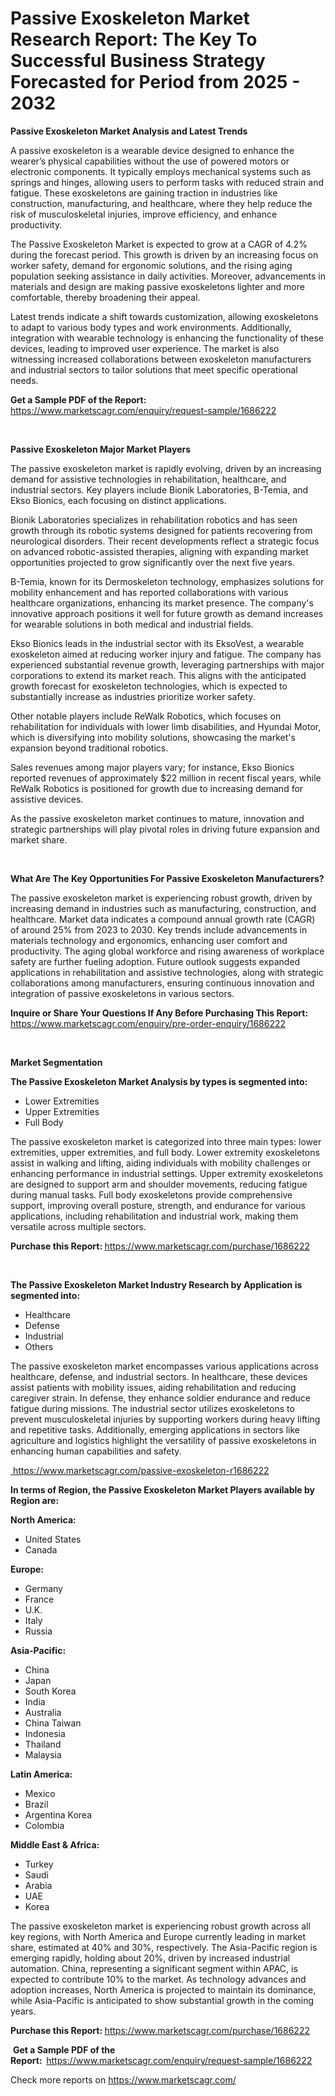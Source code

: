 <p><h1>Passive Exoskeleton Market Research Report: The Key To Successful Business Strategy Forecasted for Period from 2025 - 2032</h1></p><p><strong>Passive Exoskeleton Market Analysis and Latest Trends</strong></p>
<p><p>A passive exoskeleton is a wearable device designed to enhance the wearer’s physical capabilities without the use of powered motors or electronic components. It typically employs mechanical systems such as springs and hinges, allowing users to perform tasks with reduced strain and fatigue. These exoskeletons are gaining traction in industries like construction, manufacturing, and healthcare, where they help reduce the risk of musculoskeletal injuries, improve efficiency, and enhance productivity.</p><p>The Passive Exoskeleton Market is expected to grow at a CAGR of 4.2% during the forecast period. This growth is driven by an increasing focus on worker safety, demand for ergonomic solutions, and the rising aging population seeking assistance in daily activities. Moreover, advancements in materials and design are making passive exoskeletons lighter and more comfortable, thereby broadening their appeal. </p><p>Latest trends indicate a shift towards customization, allowing exoskeletons to adapt to various body types and work environments. Additionally, integration with wearable technology is enhancing the functionality of these devices, leading to improved user experience. The market is also witnessing increased collaborations between exoskeleton manufacturers and industrial sectors to tailor solutions that meet specific operational needs.</p></p>
<p><strong>Get a Sample PDF of the Report:&nbsp;</strong> <a href="https://www.marketscagr.com/enquiry/request-sample/1686222?utm_campaign=2625&utm_medium=2&utm_source=Github&utm_content=ia&utm_term=04032025&utm_id=passive-exoskeleton">https://www.marketscagr.com/enquiry/request-sample/1686222</a></p>
<p>&nbsp;</p>
<p><strong>Passive Exoskeleton Major Market Players</strong></p>
<p><p>The passive exoskeleton market is rapidly evolving, driven by an increasing demand for assistive technologies in rehabilitation, healthcare, and industrial sectors. Key players include Bionik Laboratories, B-Temia, and Ekso Bionics, each focusing on distinct applications.</p><p>Bionik Laboratories specializes in rehabilitation robotics and has seen growth through its robotic systems designed for patients recovering from neurological disorders. Their recent developments reflect a strategic focus on advanced robotic-assisted therapies, aligning with expanding market opportunities projected to grow significantly over the next five years.</p><p>B-Temia, known for its Dermoskeleton technology, emphasizes solutions for mobility enhancement and has reported collaborations with various healthcare organizations, enhancing its market presence. The company's innovative approach positions it well for future growth as demand increases for wearable solutions in both medical and industrial fields.</p><p>Ekso Bionics leads in the industrial sector with its EksoVest, a wearable exoskeleton aimed at reducing worker injury and fatigue. The company has experienced substantial revenue growth, leveraging partnerships with major corporations to extend its market reach. This aligns with the anticipated growth forecast for exoskeleton technologies, which is expected to substantially increase as industries prioritize worker safety.</p><p>Other notable players include ReWalk Robotics, which focuses on rehabilitation for individuals with lower limb disabilities, and Hyundai Motor, which is diversifying into mobility solutions, showcasing the market's expansion beyond traditional robotics.</p><p>Sales revenues among major players vary; for instance, Ekso Bionics reported revenues of approximately $22 million in recent fiscal years, while ReWalk Robotics is positioned for growth due to increasing demand for assistive devices.</p><p>As the passive exoskeleton market continues to mature, innovation and strategic partnerships will play pivotal roles in driving future expansion and market share.</p></p>
<p>&nbsp;</p>
<p><strong>What Are The Key Opportunities For Passive Exoskeleton Manufacturers?</strong></p>
<p><p>The passive exoskeleton market is experiencing robust growth, driven by increasing demand in industries such as manufacturing, construction, and healthcare. Market data indicates a compound annual growth rate (CAGR) of around 25% from 2023 to 2030. Key trends include advancements in materials technology and ergonomics, enhancing user comfort and productivity. The aging global workforce and rising awareness of workplace safety are further fueling adoption. Future outlook suggests expanded applications in rehabilitation and assistive technologies, along with strategic collaborations among manufacturers, ensuring continuous innovation and integration of passive exoskeletons in various sectors.</p></p>
<p><strong>Inquire or Share Your Questions If Any Before Purchasing This Report:</strong> <a href="https://www.marketscagr.com/enquiry/pre-order-enquiry/1686222?utm_campaign=2625&utm_medium=2&utm_source=Github&utm_content=ia&utm_term=04032025&utm_id=passive-exoskeleton">https://www.marketscagr.com/enquiry/pre-order-enquiry/1686222</a></p>
<p>&nbsp;</p>
<p><strong>Market Segmentation</strong></p>
<p><strong>The Passive Exoskeleton Market Analysis by types is segmented into:</strong></p>
<p><ul><li>Lower Extremities</li><li>Upper Extremities</li><li>Full Body</li></ul></p>
<p><p>The passive exoskeleton market is categorized into three main types: lower extremities, upper extremities, and full body. Lower extremity exoskeletons assist in walking and lifting, aiding individuals with mobility challenges or enhancing performance in industrial settings. Upper extremity exoskeletons are designed to support arm and shoulder movements, reducing fatigue during manual tasks. Full body exoskeletons provide comprehensive support, improving overall posture, strength, and endurance for various applications, including rehabilitation and industrial work, making them versatile across multiple sectors.</p></p>
<p><strong>Purchase this Report:&nbsp;</strong><a href="https://www.marketscagr.com/purchase/1686222?utm_campaign=2625&utm_medium=2&utm_source=Github&utm_content=ia&utm_term=04032025&utm_id=passive-exoskeleton">https://www.marketscagr.com/purchase/1686222</a></p>
<p>&nbsp;</p>
<p><strong>The Passive Exoskeleton Market Industry Research by Application is segmented into:</strong></p>
<p><ul><li>Healthcare</li><li>Defense</li><li>Industrial</li><li>Others</li></ul></p>
<p><p>The passive exoskeleton market encompasses various applications across healthcare, defense, and industrial sectors. In healthcare, these devices assist patients with mobility issues, aiding rehabilitation and reducing caregiver strain. In defense, they enhance soldier endurance and reduce fatigue during missions. The industrial sector utilizes exoskeletons to prevent musculoskeletal injuries by supporting workers during heavy lifting and repetitive tasks. Additionally, emerging applications in sectors like agriculture and logistics highlight the versatility of passive exoskeletons in enhancing human capabilities and safety.</p></p>
<p><a href="https://www.marketscagr.com/passive-exoskeleton-r1686222?utm_campaign=2625&utm_medium=2&utm_source=Github&utm_content=ia&utm_term=04032025&utm_id=passive-exoskeleton">&nbsp;https://www.marketscagr.com/passive-exoskeleton-r1686222</a></p>
<p><strong>In terms of Region, the Passive Exoskeleton Market Players available by Region are:</strong></p>
<p>
    <p> <strong> North America: </strong>
        <ul>
            <li>United States</li>
            <li>Canada</li>
        </ul>
        </p> 
    <p> <strong> Europe: </strong>
        <ul>
            <li>Germany</li>
            <li>France</li>
            <li>U.K.</li>
            <li>Italy</li>
            <li>Russia</li>
        </ul>
        </p> 
    <p> <strong> Asia-Pacific: </strong>
        <ul>
            <li>China</li>
            <li>Japan</li>
            <li>South Korea</li>
            <li>India</li>
            <li>Australia</li>
            <li>China Taiwan</li>
            <li>Indonesia</li>
            <li>Thailand</li>
            <li>Malaysia</li>
        </ul>
        </p> 
    <p> <strong> Latin America: </strong>
        <ul>
            <li>Mexico</li>
            <li>Brazil</li>
            <li>Argentina Korea</li>
            <li>Colombia</li>
        </ul>
        </p> 
    <p> <strong> Middle East & Africa: </strong>
        <ul>
            <li>Turkey</li>
            <li>Saudi</li>
            <li>Arabia</li>
            <li>UAE</li>
            <li>Korea</li>
        </ul>
    </p>
    </p>
<p><p>The passive exoskeleton market is experiencing robust growth across all key regions, with North America and Europe currently leading in market share, estimated at 40% and 30%, respectively. The Asia-Pacific region is emerging rapidly, holding about 20%, driven by increased industrial automation. China, representing a significant segment within APAC, is expected to contribute 10% to the market. As technology advances and adoption increases, North America is projected to maintain its dominance, while Asia-Pacific is anticipated to show substantial growth in the coming years.</p></p>
<p><strong>Purchase this Report: </strong><a href="https://www.marketscagr.com/purchase/1686222?utm_campaign=2625&utm_medium=2&utm_source=Github&utm_content=ia&utm_term=04032025&utm_id=passive-exoskeleton">https://www.marketscagr.com/purchase/1686222</a></p>
<p>&nbsp;<strong>Get a Sample PDF of the Report:&nbsp;&nbsp;</strong><a href="https://www.marketscagr.com/enquiry/request-sample/1686222?utm_campaign=2625&utm_medium=2&utm_source=Github&utm_content=ia&utm_term=04032025&utm_id=passive-exoskeleton">https://www.marketscagr.com/enquiry/request-sample/1686222</a></p>
<p><strong></strong></p>
<p>Check more reports on <a href="https://www.marketscagr.com/?utm_campaign=2625&utm_medium=2&utm_source=Github&utm_content=ia&utm_term=04032025&utm_id=passive-exoskeleton">https://www.marketscagr.com/</a></p>